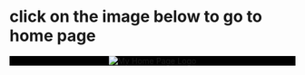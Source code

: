 # click on the image below to go to home page
<p align = "center" style = "background : black;">
	<a href = "https://shanto-swe029.github.io/home"><image src = "https://shanto-swe029.github.io/MyGithubPhotos/homepagelogo.png" alt = "My Home Page Logo"></a>
<p/>
